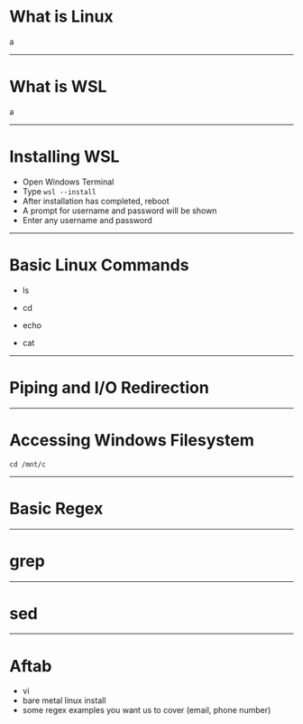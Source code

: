 # What is Linux
a

---

# What is WSL
a

---

# Installing WSL

- Open Windows Terminal
- Type `wsl --install`
- After installation has completed, reboot
- A prompt for username and password will be shown
- Enter any username and password

---

# Basic Linux Commands
- ls
- cd

- echo
- cat

---

# Piping and I/O Redirection

---

# Accessing Windows Filesystem

`cd /mnt/c`

---

# Basic Regex

---

# grep

---

# sed

---

# Aftab
- vi
- bare metal linux install
- some regex examples you want us to cover  (email, phone number)
